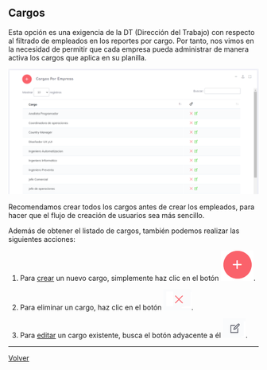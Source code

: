 ## Cargos

Esta opción es una exigencia de la DT (Dirección del Trabajo) con respecto al filtrado de empleados en los reportes por cargo. Por tanto, nos vimos en la necesidad de permitir que cada empresa pueda administrar de manera activa los cargos que aplica en su planilla.

![cargos](../img/Cargos.png)

Recomendamos crear todos los cargos antes de crear los empleados, para hacer que el flujo de creación de usuarios sea más sencillo.

Además de obtener el listado de cargos, también podemos realizar las siguientes acciones:


1. Para [crear](./CargoCrear.md) un nuevo cargo, simplemente haz clic en el botón ![nuevoCargo](../img/EmpresasCrear.png).

2. Para eliminar un cargo, haz clic en el botón ![eliminar](../img/detelebtn.png).

3. Para [editar](./CargoEdit.md) un cargo existente, busca el botón adyacente a él ![edit](../img/editbtn.png).

---

[Volver](./index.md)
